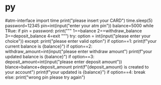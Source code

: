 # py
#atm-interface
import time
print("please insert your CARD")
time.sleep(5)
password=12345
pin=int(input("enter your atm pin"))
balance=5000
while TRue:
  if pin = password:
    print("""
          1==balance
          2==withdraw_balance
          3==deposit_balance
          4=exit
                            """)
try:
  option = int(input("please enter your choice"))
except:
  print("please enter valid option")
if option==1:
  print(f"your current balance is {balance}")
if option==2:
  withdraw_amount=int(input("please enter withdraw amount")
  print(f"your updated balance is {balance}")
if option==3:
  deposit_amount=int(input("please enter deposit amount"))
  blance=balance+deposit_amount
  print(f"{deposit_amount} is created to your account")
  print(f"your updated is {balance}")
if option==4:
  break  
else:
  print("wrong pin please try again")
















